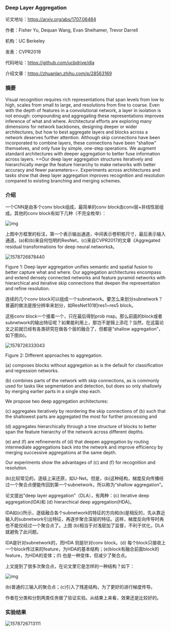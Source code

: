 ### Deep Layer Aggregation

论文地址：https://arxiv.org/abs/1707.06484

作者：Fisher Yu, Dequan Wang, Evan Shelhamer, Trevor Darrell

机构：UC Berkeley

发表：CVPR2018

代码地址：https://github.com/ucbdrive/dla

介绍文章：https://zhuanlan.zhihu.com/p/28563169



### 摘要

Visual recognition requires rich representations that span levels from low to high, scales from small to large, and resolutions from fine to coarse. Even with the depth of features in a convolutional network, a layer in isolation is not enough: compounding and aggregating these representations improves inference of what and where. Architectural efforts are exploring many dimensions for network backbones, designing deeper or wider architectures, but how to best aggregate layers and blocks across a network deserves
further attention. Although skip connections have been incorporated to combine layers, these connections have been “shallow” themselves, and only fuse by simple, one-step operations. We augment standard architectures with deeper aggregation to better fuse information across layers. ==Our deep layer aggregation structures iteratively and hierarchically merge the feature hierarchy to make networks with better accuracy and fewer parameters==. Experiments across architectures and tasks show that deep layer aggregation
improves recognition and resolution compared to existing branching and merging schemes.

### 介绍

一个CNN是由多个conv block组成，最简单的conv block由conv层+非线性层组成。其他的conv block有如下几种（不完全枚举）：

![img](https://pic4.zhimg.com/80/v2-c3a2d4b6ef096225cfa59945f5d32707_hd.png)

上图中方框里的标注，第一个表示输出通道，中间表示卷积核尺寸，最后表示输入通道。(a)和(b)来自何恺明的ResNet，(c)来自CVPR2017的文章《Aggregated residual transformations for deep neural networks》。

![1578726878440](D:\Notes\raw_images\1578726878440.png)

Figure 1: Deep layer aggregation unifies semantic and spatial fusion to better capture what and where. Our aggregation architectures encompass and extend densely connected networks and feature pyramid networks with hierarchical and iterative skip connections that deepen the representation and refine resolution.

连续的几个conv block可以组成一个subnetwork。要怎么来划分subnetwork？普遍的做法是按分辨率来划分，如ResNet101的res1~res5 block。

这些conv block一个接着一个，只在最后得到prob map。那么前面的block或者subnetwork的输出特征呢？如果能利用上，那岂不是锦上添花？当然，在这篇论文之前就已经有各类研究在做各个层的融合了，但都是“shallow aggregation”，如下图(b)。

![1578726333043](C:\Users\j00496872\AppData\Roaming\Typora\typora-user-images\1578726333043.png)

Figure 2: Different approaches to aggregation.

 (a) composes blocks without aggregation as is the default for classification and regression networks. 

(b) combines parts of the network with skip connections, as is commonly used for tasks like segmentation and detection, but does so only shallowly by merging earlier parts in a single step each. 

We propose two deep aggregation architectures: 

(c) aggregates iteratively by reordering the skip connections of (b) such that the shallowest parts are aggregated the most for further processing and 

(d) aggregates hierarchically through a tree structure of blocks to better span the feature hierarchy of the network across different depths. 

(e) and (f) are refinements of (d) that deepen aggregation by routing intermediate aggregations back into the network and improve efficiency by merging successive aggregations at the same depth. 

Our experiments show the advantages of (c) and (f) for recognition and resolution.

(b)比较常见的，逐级上采还原，如U-Net。但是，(b)这种结构，梯度反向传播经过一个聚合点便能传回到第一个subnetwork，所以称为“shallow aggregation”。

论文提出“deep layer aggregation”（DLA），有两种：(c) iterative deep aggregation(IDA)和 (d) hierarchical deep aggregation(HDA)。

IDA如(c)所示，逐级融合各个subnetwork的特征的方向和(b)是相反的，先从靠近输入的subnetwork引出特征，再逐步聚合深层的特征。这样，梯度反向传导时再也不能仅经过一个聚合点了。上图 (b)相当于对浅层加了监督，不利于优化，DLA就避免了此问题。

IDA是针对subnetwork的，而HDA 则是针对conv block。(d) 每个block只接收上一个block传过来的feature，为HDA的基本结构；(e)block有融合前面block的feature，为HDA的变体；(f) 也是一种变体，但减少了聚合点。

上文提到了很多次聚合点，在论文里它是怎样的一种结构？如下：

![img](https://pic3.zhimg.com/80/v2-480d57e2ff2f61fda6925803857e337e_hd.png)

(b)普通的三输入的聚合点；(c)引入了残差结构，为了更好的进行梯度传导。

作者在分类和分割两类任务做了验证实验。从结果上来看，效果还是比较好的。

### 实验结果

![1578726713111](D:\Notes\raw_images\1578726713111.png)

